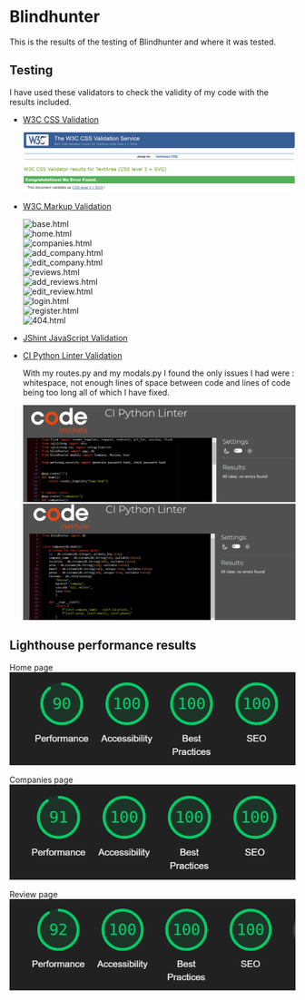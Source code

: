 # Blindhunter

This is the results of the testing of Blindhunter and where it was tested.

## Testing

I have used these validators to check the validity of my code with the results included.

- [W3C CSS Validation](https://jigsaw.w3.org/css-validator/)  

    ![css validation](blindhunter/static/documentation/BH-css-validation.png)

- [W3C Markup Validation](https://validator.w3.org/)  

    ![base.html](blindhunter/static/documentation/base-muv.png)  
    ![home.html](blindhunter/static/documentation/home-muv.png)  
    ![companies.html](blindhunter/static/documentation/companies-muv.png)  
    ![add_company.html](blindhunter/static/documentation/add_company-muv.png)  
    ![edit_company.html](blindhunter/static/documentation/edit_company-muv.png)  
    ![reviews.html](blindhunter/static/documentation/reviews-muv.png)  
    ![add_reviews.html](blindhunter/static/documentation/add_review-muv.png)  
    ![edit_review.html](blindhunter/static/documentation/edit_review-muv.png)  
    ![login.html](blindhunter/static/documentation/login_muv.png)  
    ![register.html](blindhunter/static/documentation/register-muv.png)  
    ![404.html](blindhunter/static/documentation/404-muv.png)  
    
- [JShint JavaScript Validation](https://jshint.com/)

    

- [CI Python Linter Validation](https://pep8ci.herokuapp.com/) 

    With my routes.py and my modals.py I found the only issues I had were :
        whitespace, not enough lines of space between code and lines of code being too long all of which I have fixed.

    ![Routes.py](blindhunter/static/documentation/routes-validation.png)  
    ![Modals.py](blindhunter/static/documentation/modals-validation.png)

## Lighthouse performance results

Home page  
![Home](blindhunter/static/documentation/home-lighthouse.png)  

Companies page  
![Companies](blindhunter/static/documentation/company-lighthouse.png)  

Review page  
![Reviews](blindhunter/static/documentation/review-lighthouse.png)  
